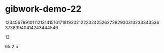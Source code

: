 # gibwork-demo-22
12345678910111213141516171819202122232425262728293031323334353637383940414243444546

12

65
2
5
